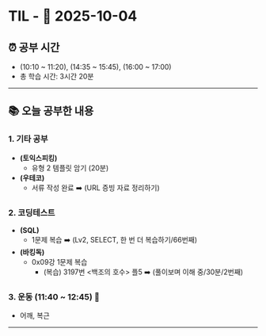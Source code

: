 # TIL - 📅 2025-10-04

## ⏰ 공부 시간
- (10:10 ~ 11:20), (14:35 ~ 15:45), (16:00 ~ 17:00)
- 총 학습 시간: 3시간 20분

---

## 📚 오늘 공부한 내용
### 1. 기타 공부
* **(토익스피킹)**
  - 유형 2 템플릿 암기 (20분)
* **(우테코)**
  - 서류 작성 완료 ➡️ (URL 증빙 자료 정리하기)

### 2. 코딩테스트
* **(SQL)**
  - 1문제 복습 ➡️ (Lv2, SELECT, 한 번 더 복습하기/66번째)
* **(바킹독)**
  - 0x09강 1문제 복습
    - (복습) 3197번 <백조의 호수> 플5 ➡️ (풀이보며 이해 중/30분/2번째)

### 3. 운동 (11:40 ~ 12:45) 👟
- 어깨, 복근

---
